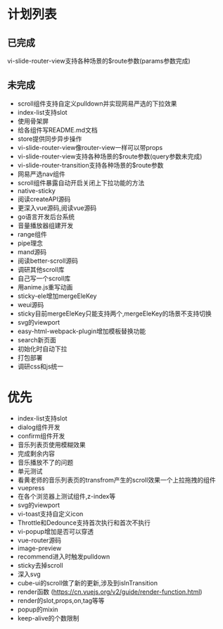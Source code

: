 # 计划列表

## 已完成
  vi-slide-router-view支持各种场景的$route参数(params参数完成)
## 未完成
- scroll组件支持自定义pulldown并实现网易严选的下拉效果
- index-list支持slot
- 使用骨架屏
- 给各组件写README.md文档
- store提供同步异步操作
- vi-slide-router-view像router-view一样可以带props
- vi-slide-router-view支持各种场景的$route参数(query参数未完成)
- vi-slide-router-transition支持各种场景的$route参数
- 网易严选nav组件
- scroll组件暴露自动开启关闭上下拉功能的方法
- native-sticky
- 阅读createAPI源码
- 更深入vue源码,阅读vue源码
- go语言开发后台系统
- 音量播放器组建开发
- range组件
- pipe理念
- mand源码
- 阅读better-scroll源码
- 调研其他scroll库
- 自己写一个scroll库
- 用anime.js重写动画
- sticky-ele增加mergeEleKey
- weui源码
- sticky目前mergeEleKey只能支持两个,mergeEleKey的场景不支持切换
- svg的viewport
- easy-html-webpack-plugin增加模板替换功能
- search新页面
- 初始化时自动下拉
- 打包部署
- 调研css和js统一

# 优先
- index-list支持slot
- dialog组件开发
- confirm组件开发
- 音乐列表页使用模糊效果
- 完成剩余内容
- 音乐播放不了的问题
- 单元测试
- 看黄老师的音乐列表页的transfrom产生的scroll效果一个上拉拖拽的组件
- vuepress
- 在各个浏览器上测试组件,z-index等
- svg的viewport
- vi-toast支持自定义icon
- Throttle和Dedounce支持首次执行和首次不执行
- vi-popup增加是否可以穿透
- vue-router源码
- image-preview
- recommend进入时触发pulldown
- sticky去掉scroll
- 深入svg
- cube-ui的scroll做了新的更新,涉及到isInTransition
- render函数
(https://cn.vuejs.org/v2/guide/render-function.html)
- render的slot,props,on,tag等等
- popup的mixin
- keep-alive的个数限制
